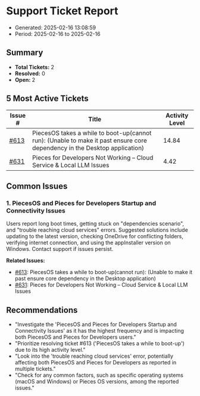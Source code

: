 # Support Ticket Report
- Generated: 2025-02-16 13:08:59
- Period: 2025-02-16 to 2025-02-16

## Summary
- **Total Tickets:** 2
- **Resolved:** 0
- **Open:** 2

## 5 Most Active Tickets
| Issue # | Title | Activity Level |
|---------|-------|----------------|
| [#613](https://github.com/pieces-app/support/issues/613) | PiecesOS takes a while to boot-up(cannot run): (Unable to make it past ensure core dependency in the Desktop application) | 14.84 |
| [#631](https://github.com/pieces-app/support/issues/631) | Pieces for Developers Not Working – Cloud Service & Local LLM Issues | 4.42 |

## Common Issues
### 1. PiecesOS and Pieces for Developers Startup and Connectivity Issues
Users report long boot times, getting stuck on "dependencies scenario", and "trouble reaching cloud services" errors. Suggested solutions include updating to the latest version, checking OneDrive for conflicting folders, verifying internet connection, and using the appInstaller version on Windows. Contact support if issues persist.

**Related Issues:**
- [#613](https://github.com/pieces-app/support/issues/613): PiecesOS takes a while to boot-up(cannot run): (Unable to make it past ensure core dependency in the Desktop application)
- [#631](https://github.com/pieces-app/support/issues/631): Pieces for Developers Not Working – Cloud Service & Local LLM Issues


## Recommendations
- "Investigate the 'PiecesOS and Pieces for Developers Startup and Connectivity Issues' as it has the highest frequency and is impacting both PiecesOS and Pieces for Developers users."
- "Prioritize resolving ticket #613 ('PiecesOS takes a while to boot-up') due to its high activity level."
- "Look into the 'trouble reaching cloud services' error, potentially affecting both PiecesOS and Pieces for Developers as reported in multiple tickets."
- "Check for any common factors, such as specific operating systems (macOS and Windows) or Pieces OS versions, among the reported issues."
